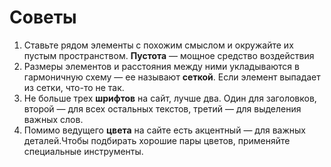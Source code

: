 # Советы

1. Ставьте рядом элементы с похожим смыслом и окружайте их пустым пространством. **Пустота** — мощное средство воздействия
2. Размеры элементов и расстояния между ними укладываются в гармоничную схему — ее называют **сеткой**. Если элемент выпадает из сетки, что-то не так.
3. Не больше трех **шрифтов** на сайт, лучше два. Один для заголовков, второй — для всех остальных текстов, третий — для выделения важных слов.
4. Помимо ведущего **цвета** на сайте есть акцентный — для важных деталей.Чтобы подбирать хорошие пары цветов, применяйте специальные инструменты.
